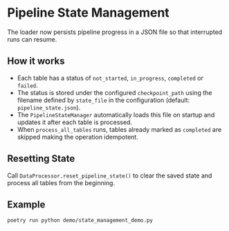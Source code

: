 # Pipeline State Management

The loader now persists pipeline progress in a JSON file so that interrupted runs can resume.

## How it works

- Each table has a status of `not_started`, `in_progress`, `completed` or `failed`.
- The status is stored under the configured `checkpoint_path` using the filename defined by `state_file` in the configuration (default: `pipeline_state.json`).
- The `PipelineStateManager` automatically loads this file on startup and updates it after each table is processed.
- When `process_all_tables` runs, tables already marked as `completed` are skipped making the operation idempotent.

## Resetting State

Call `DataProcessor.reset_pipeline_state()` to clear the saved state and process all tables from the beginning.

## Example

```bash
poetry run python demo/state_management_demo.py
```
